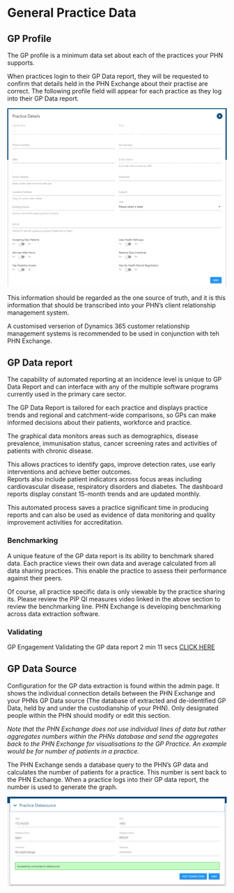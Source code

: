 # General Practice Data

## GP Profile

The GP profile is a minimum data set about each of the practices your PHN supports. 

When practices login to their GP Data report, they will be requested to confirm that details held in the PHN Exchange about their practise are correct. The following profile field will appear for each practice as they log into their GP Data report.

![GP profile form](/img/gp-profile.png)

This information should be regarded as the one source of truth, and it is this information that should be transcribed into your PHN’s client relationship management system. 

A customised verserion of Dynamics 365 customer relationship management systems is recommended to be used in conjunction with teh PHN Exchange.

## GP Data report

The capability of automated reporting at an incidence level is unique to GP Data Report and can interface with any of the multiple software programs currently used in the primary care sector. 

The GP Data Report is tailored for each practice and displays practice trends and regional and catchment-wide comparisons, so GPs can make informed decisions about their patients, workforce and practice. 

The graphical data monitors areas such as demographics, disease prevalence, immunisation status, cancer screening rates and activities of patients with chronic disease. 

This allows practices to identify gaps, improve detection rates, use early interventions and achieve better outcomes.  
Reports also include patient indicators across focus areas including cardiovascular disease, respiratory disorders and diabetes. 
The dashboard reports display constant 15-month trends and are updated monthly.  

This automated process saves a practice significant time in producing reports and can also be used as evidence of data monitoring and quality improvement activities for accreditation.

### Benchmarking

A unique feature of the GP data report is its ability to benchmark shared data. Each practice views their own data and  average calculated from all data sharing practices. This enable the practice to assess their performance against their peers. 

Of course, all practice specific data is only viewable by the practice sharing its. Please review the PIP QI measures video linked in the above section to review the benchmarking line. PHN Exchange is developing benchmarking across data extraction software.

### Validating

GP Engagement Validating the GP data report 2 min 11 secs [CLICK HERE](https://youtu.be/eWFtcGspuEY)

## GP Data Source

Configuration for the GP data extraction is found within the admin page. It shows the individual connection details between the PHN Exchange and your PHNs GP Data source (The database of extracted and de-identified GP Data, held by and under the custodianship of your PHN). Only designated people within the PHN should modify or edit this section.

*Note that the PHN Exchange does not use individual lines of data but rather aggregates numbers within the PHNs database and send the aggregates back to the PHN Exchange for visualisations to the GP Practice. An example would be for number of patients in a practice.*

The PHN Exchange sends a database query to the PHN’s GP data and calculates the number of patients for a practice. This number is sent back to the PHN Exchange. When a practice logs into their GP data report, the number is used to generate the graph.

![GP data source details](/docs/resources/images/gp-datasource.png)